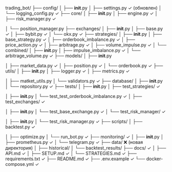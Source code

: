 trading_bot/
├── config/
│   ├── __init__.py
│   ├── settings.py         ✓ (обновлен)
│   └── logging_config.py   ✓
├── core/
│   ├── __init__.py
│   ├── engine.py          ✓
│   ├── risk_manager.py    ✓

│   └── position_manager.py
├── exchanges/
│   ├── __init__.py
│   ├── base.py           ✓
│   ├── bybit.py          ✓
│   └── okx.py            ✓
├── strategies/
│   ├── __init__.py
│   ├── base_strategy.py   ✓
│   ├── orderbook_imbalance.py ✓
│   ├── price_action.py    ✓
│   ├── arbitrage.py       ✓
│   ├── volume_impulse.py  ✓
│   └── combined/
│       ├── __init__.py
│       ├── impulse_imbalance.py ✓
│       └── arbitrage_volume.py   ✓
├── models/
│   ├── __init__.py

│   ├── market_data.py	✓
│   ├── position.py       ✓
│   └── orderbook.py      ✓
├── utils/
│   ├── __init__.py
│   ├── logger.py         ✓
│   ├── metrics.py        ✓

│   ├── matket_utils.py
│   └── validators.py     ✓
├── database/
│   ├── __init__.py
│   └── repository.py     ✓
├── tests/
│   ├── __init__.py
│   ├── test_strategies/  ✓

│   		├── __init__.py
│   		└── test_test_orderbook_imbalance.py     ✓
│   ├── test_exchanges/   ✓

│   		├── __init__.py
│   		└── test_base_exchange.py ✓
│   └── test_risk_manager/   ✓

│   		├── __init__.py
│   		└── test_risk_manager.py ✓
├── scripts/
│   ├── backtest.py       ✓

│   ├── optimize.py
│   └── run_bot.py        ✓
├── monitoring/           ✓
│   ├── __init__.py
│   ├── prometheus.py ✓
│   └── telegram.py ✓
├── data/                 ❌ (новая директория)
│   ├── historical/
│   └── backtest_results/
├── docs/                 ✓
│   ├── API.md	✓
│   ├── SETUP.md	✓
│   └── STRATEGIES.md	✓
├── requirements.txt      ✓
├── README.md            ✓
├── .env.example         ✓
└── docker-compose.yml   ✓

